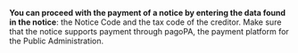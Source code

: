 **You can proceed with the payment of a notice by entering the data found in the notice**: the Notice Code and the tax code of the creditor.
Make sure that the notice supports payment through pagoPA, the payment platform for the Public Administration.